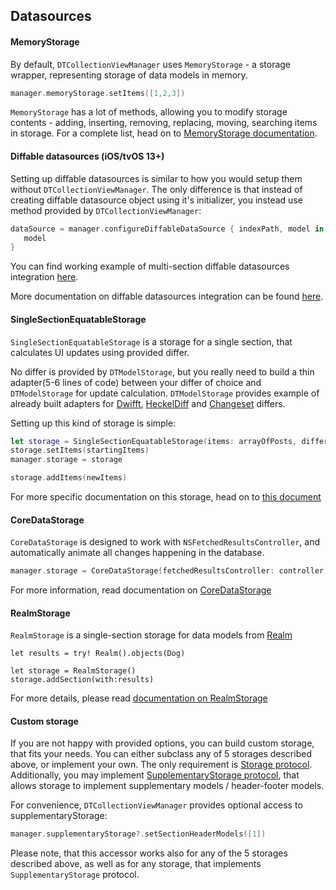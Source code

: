 ## Datasources

#### MemoryStorage

By default, `DTCollectionViewManager` uses `MemoryStorage` - a storage wrapper, representing storage of data models in memory.

```swift
manager.memoryStorage.setItems([1,2,3])
```

`MemoryStorage` has a lot of methods, allowing you to modify storage contents - adding, inserting, removing, replacing, moving, searching items in storage. For a complete list, head on to [MemoryStorage documentation](https://github.com/DenTelezhkin/DTModelStorage/blob/master/Documentation/Memory%20storage.md).

#### Diffable datasources (iOS/tvOS 13+)

Setting up diffable datasources is similar to how you would setup them without `DTCollectionViewManager`. The only difference is that instead of creating diffable datasource object using it's initializer, you instead use method provided by `DTCollectionViewManager`:

```swift
dataSource = manager.configureDiffableDataSource { indexPath, model in
   model
}
```

You can find working example of multi-section diffable datasources integration [here](https://github.com/DenTelezhkin/DTTableViewManager/blob/master/Example/Controllers/MultiSectionDiffingTableViewController.swift).

More documentation on diffable datasources integration can be found [here](https://github.com/DenTelezhkin/DTModelStorage/blob/master/Documentation/Diffable%20datasource%20storage.md).

#### SingleSectionEquatableStorage

`SingleSectionEquatableStorage` is a storage for a single section, that calculates UI updates using provided differ.

No differ is provided by `DTModelStorage`, but you really need to build a thin adapter(5-6 lines of code) between your differ of choice and `DTModelStorage` for update calculation. `DTModelStorage` provides example of already built adapters for [Dwifft](https://github.com/jflinter/Dwifft), [HeckelDiff](https://github.com/mcudich/HeckelDiff) and [Changeset](https://github.com/osteslag/Changeset) differs.

Setting up this kind of storage is simple:

```swift
let storage = SingleSectionEquatableStorage(items: arrayOfPosts, differ: ChangesetDiffer())
storage.setItems(startingItems)
manager.storage = storage

storage.addItems(newItems)
```

For more specific documentation on this storage, head on to [this document](https://github.com/DenTelezhkin/DTModelStorage/blob/master/Documentation/Single%20section%20diffable%20storage.md)

#### CoreDataStorage

`CoreDataStorage` is designed to work with `NSFetchedResultsController`, and automatically animate all changes happening in the database.

```swift
manager.storage = CoreDataStorage(fetchedResultsController: controller)
```

For more information, read documentation on [CoreDataStorage](https://github.com/DenTelezhkin/DTModelStorage/blob/master/Documentation/CoreData%20storage.md)

#### RealmStorage

`RealmStorage` is a single-section storage for data models from [Realm](https://realm.io)


```
let results = try! Realm().objects(Dog)

let storage = RealmStorage()
storage.addSection(with:results)
```

For more details, please read [documentation on RealmStorage](https://github.com/DenTelezhkin/DTModelStorage/blob/master/Documentation/Realm%20storage.md)

#### Custom storage

If you are not happy with provided options, you can build custom storage, that fits your needs. You can either subclass any of 5 storages described above, or implement your own. The only requirement is [Storage protocol](https://github.com/DenTelezhkin/DTModelStorage/blob/master/Sources/DTModelStorage/StorageProtocols.swift#L30-L40). Additionally, you may implement [SupplementaryStorage protocol](https://github.com/DenTelezhkin/DTModelStorage/blob/master/Sources/DTModelStorage/StorageProtocols.swift#L43-L59), that allows storage to implement supplementary models / header-footer models.

For convenience, `DTCollectionViewManager` provides optional access to supplementaryStorage:

```swift
manager.supplementaryStorage?.setSectionHeaderModels([1])
```

Please note, that this accessor works also for any of the 5 storages described above, as well as for any storage, that implements `SupplementaryStorage` protocol.
